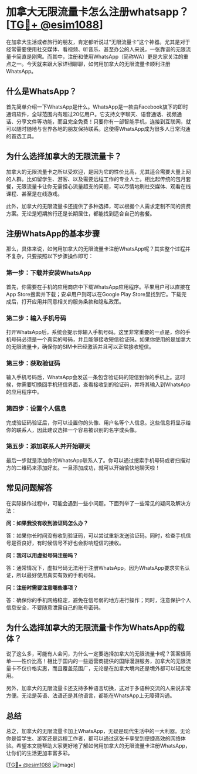 # 加拿大无限流量卡怎么注册whatsapp？[[TG💪+ @esim1088](https://t.me/s/esim1088)]

在加拿大生活或者旅行的朋友，肯定都听说过“无限流量卡”这个神器。尤其是对于经常需要使用社交媒体、看视频、听音乐、甚至办公的人来说，一张靠谱的无限流量卡简直是刚需。而其中，注册和使用WhatsApp（简称WA）更是大家关注的重点之一。今天就来跟大家详细聊聊，如何用加拿大的无限流量卡顺利注册WhatsApp。

## 什么是WhatsApp？

首先简单介绍一下WhatsApp是什么。WhatsApp是一款由Facebook旗下的即时通讯软件，全球范围内有超过20亿用户。它支持文字聊天、语音通话、视频通话、分享文件等功能，而且完全免费！只要你有一部智能手机，连接到互联网，就可以随时随地与世界各地的朋友保持联系。这使得WhatsApp成为很多人日常沟通的首选工具。

## 为什么选择加拿大的无限流量卡？

加拿大的无限流量卡之所以受欢迎，是因为它的性价比高，尤其适合需要大量上网的人群。比如留学生、游客、以及需要远程工作的专业人士。相比起传统的包月套餐，无限流量卡让你无需担心流量超支的问题，可以尽情地刷社交媒体、观看在线课程、甚至是在线游戏。

此外，加拿大的无限流量卡还提供了多种选择，可以根据个人需求定制不同的资费方案。无论是短期旅行还是长期居住，都能找到适合自己的套餐。

## 注册WhatsApp的基本步骤

那么，具体来说，如何用加拿大的无限流量卡注册WhatsApp呢？其实整个过程并不复杂，只要按照以下步骤操作即可：

### 第一步：下载并安装WhatsApp

首先，你需要在手机的应用商店中下载WhatsApp应用程序。苹果用户可以直接在App Store搜索并下载；安卓用户则可以在Google Play Store里找到它。下载完成后，打开应用并同意相关的服务条款和隐私政策。

### 第二步：输入手机号码

打开WhatsApp后，系统会提示你输入手机号码。这里非常重要的一点是，你的手机号码必须是一个真实的号码，并且能够接收短信验证码。如果你使用的是加拿大的无限流量卡，确保你的SIM卡已经激活并且可以正常接收短信。

### 第三步：获取验证码

输入手机号码后，WhatsApp会发送一条包含验证码的短信到你的手机上。这时候，你需要切换回手机短信界面，查看接收到的验证码，并将其输入到WhatsApp的应用程序中。

### 第四步：设置个人信息

完成验证码验证后，你可以设置你的头像、用户名等个人信息。这些信息将显示给你的联系人，因此建议选择一个容易被识别的名字或头像。

### 第五步：添加联系人并开始聊天

最后一步就是添加你的WhatsApp联系人了。你可以通过搜索手机号码或者扫描对方的二维码来添加好友。一旦添加成功，就可以开始愉快地聊天啦！

## 常见问题解答

在实际操作过程中，可能会遇到一些小问题。下面列举了一些常见的疑问及解决方法：

**问：如果我没有收到验证码怎么办？**

答：如果你长时间没有收到验证码，可以尝试重新发送验证码。同时，检查手机信号是否良好，有时候信号不好也会影响短信的接收。

**问：我可以用虚拟号码注册吗？**

答：通常情况下，虚拟号码无法用于注册WhatsApp。因为WhatsApp要求实名认证，所以最好使用真实有效的手机号码。

**问：注册时需要注意哪些事项？**

答：确保你的手机网络稳定，避免在信号弱的地方进行操作；同时，注意保护个人信息安全，不要随意泄露自己的账号密码。

## 为什么选择加拿大的无限流量卡作为WhatsApp的载体？

说了这么多，可能有人会问，为什么一定要选择加拿大的无限流量卡呢？答案很简单——性价比高！相比于国内的一些运营商提供的国际漫游服务，加拿大的无限流量卡不仅价格实惠，而且覆盖范围广，无论是在加拿大境内还是境外都可以轻松使用。

另外，加拿大的无限流量卡还支持多种语言切换，这对于多语种交流的人来说非常方便。无论是英语、法语还是其他语言，都能在WhatsApp上无障碍沟通。

## 总结

总之，加拿大的无限流量卡加上WhatsApp，无疑是现代生活中的一大利器。无论你是留学生、游客还是远程工作者，都可以通过这张卡享受到便捷高效的网络体验。希望本文能帮助大家更好地了解如何用加拿大的无限流量卡注册WhatsApp，让你们的生活更加丰富多彩。

[[TG💪+ @esim1088](https://t.me/s/esim1088) ![Image](https://i.postimg.cc/4NQfJmqS/Snipaste-2025-05-13-00-14-12.png)]
